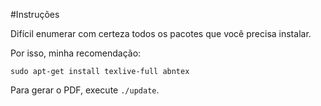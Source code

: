 #Instruções

Difícil enumerar com certeza todos os pacotes que você precisa instalar.

Por isso, minha recomendação:

    sudo apt-get install texlive-full abntex
    
Para gerar o PDF, execute ```./update```.
